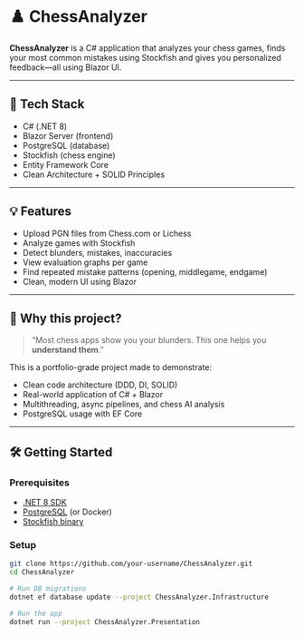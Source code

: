 # ♟️ ChessAnalyzer

**ChessAnalyzer** is a C# application that analyzes your chess games, finds your most common mistakes using Stockfish and gives you personalized feedback—all using Blazor UI.

---

## 🔧 Tech Stack

- C# (.NET 8)
- Blazor Server (frontend)
- PostgreSQL (database)
- Stockfish (chess engine)
- Entity Framework Core
- Clean Architecture + SOLID Principles

---

## 💡 Features

- Upload PGN files from Chess.com or Lichess
- Analyze games with Stockfish
- Detect blunders, mistakes, inaccuracies
- View evaluation graphs per game
- Find repeated mistake patterns (opening, middlegame, endgame)
- Clean, modern UI using Blazor

---

## 🧠 Why this project?

> “Most chess apps show you your blunders. This one helps you **understand them**.”

This is a portfolio-grade project made to demonstrate:
- Clean code architecture (DDD, DI, SOLID)
- Real-world application of C# + Blazor
- Multithreading, async pipelines, and chess AI analysis
- PostgreSQL usage with EF Core

---

## 🛠️ Getting Started

### Prerequisites

- [.NET 8 SDK](https://dotnet.microsoft.com/en-us/download)
- [PostgreSQL](https://www.postgresql.org/) (or Docker)
- [Stockfish binary](https://stockfishchess.org/download/)

### Setup

```bash
git clone https://github.com/your-username/ChessAnalyzer.git
cd ChessAnalyzer

# Run DB migrations
dotnet ef database update --project ChessAnalyzer.Infrastructure

# Run the app
dotnet run --project ChessAnalyzer.Presentation
